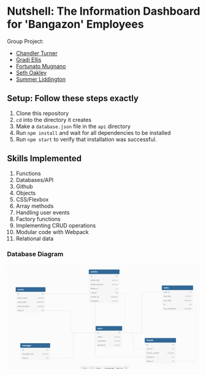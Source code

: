 # Nutshell: The Information Dashboard for 'Bangazon' Employees

Group Project:

- [Chandler Turner](https://github.com/jchandlerturner)
- [Gradi Ellis](https://github.com/geellis1)
- [Fortunato Mugnano](https://github.com/FortunatoMugnano)
- [Seth Oakley](https://github.com/sethoak)
- [Summer Liddington](https://github.com/summerliddington)

## Setup: Follow these steps exactly

1. Clone this repository
1. `cd` into the directory it creates
1. Make a `database.json` file in the `api` directory
1. Run `npm install` and wait for all dependencies to be installed
1. Run `npm start` to verify that installation was successful.

## Skills Implemented

1. Functions
1. Databases/API
1. Github
1. Objects
1. CSS/Flexbox
1. Array methods
1. Handling user events
1. Factory functions
1. Implementing CRUD operations
1. Modular code with Webpack
1. Relational data

### Database Diagram

![nutshell features](DBdiagram.PNG)
